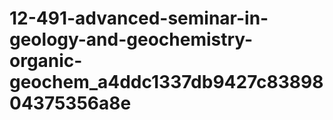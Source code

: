 # 12-491-advanced-seminar-in-geology-and-geochemistry-organic-geochem_a4ddc1337db9427c8389804375356a8e